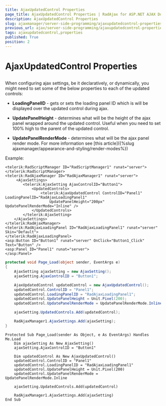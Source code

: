 ```yaml
---
title: AjaxUpdatedControl Properties
page_title: AjaxUpdatedControl Properties | RadAjax for ASP.NET AJAX Documentation
description: AjaxUpdatedControl Properties
slug: ajaxmanager/server-side-programming/ajaxupdatedcontrol-properties
previous_url: ajax/server-side-programming/ajaxupdatedcontrol-properties
tags: ajaxupdatedcontrol,properties
published: True
position: 2
---
```


# AjaxUpdatedControl Properties



## 

When configuring ajax settings, be it declaratively, or dynamically, you might need to set some of the below properties to each of the updated controls:

* **LoadingPanelID** - gets or sets the loading panel ID which is will be displayed over the updated control during ajax.

* **UpdatePanelHeight** - determines what will be the height of the ajax panel wrapped around the updated control. Useful when you need to set 100% high to the parent of the updated control.

* **UpdatePanelRenderMode** - determines what will be the ajax panel render mode. For more information see [this article]({%slug ajaxmanager/appearance-and-styling/render-modes%})

Example:



````ASP.NET
<telerik:RadScriptManager ID="RadScriptManager1" runat="server">
</telerik:RadScriptManager>
<telerik:RadAjaxManager ID="RadAjaxManager1" runat="server">
	 <AjaxSettings>
	    <telerik:AjaxSetting AjaxControlID="Button1">
	        <UpdatedControls>
	            <telerik:AjaxUpdatedControl ControlID="Panel1" LoadingPanelID="RadAjaxLoadingPanel1"
	                UpdatePanelHeight="200px" UpdatePanelRenderMode="Inline" />
	        </UpdatedControls>
	    </telerik:AjaxSetting>
	</AjaxSettings>
</telerik:RadAjaxManager>
<telerik:RadAjaxLoadingPanel ID="RadAjaxLoadingPanel1" runat="server" Skin="Default">
</telerik:RadAjaxLoadingPanel>
<asp:Button ID="Button1" runat="server" OnClick="Button1_Click" Text="Button" />
<asp:Panel ID="Panel1" runat="server">
</asp:Panel>
````
````C#
protected void Page_Load(object sender, EventArgs e)
{
	AjaxSetting ajaxSetting = new AjaxSetting();
	ajaxSetting.AjaxControlID = "Button1";

	AjaxUpdatedControl updatedControl = new AjaxUpdatedControl();
	updatedControl.ControlID = "Panel1";
	updatedControl.LoadingPanelID = "RadAjaxLoadingPanel1";
	updatedControl.UpdatePanelHeight = Unit.Pixel(200);
	updatedControl.UpdatePanelRenderMode = UpdatePanelRenderMode.Inline;

	ajaxSetting.UpdatedControls.Add(updatedControl);

	RadAjaxManager1.AjaxSettings.Add(ajaxSetting);
}
````
````VB
Protected Sub Page_Load(sender As Object, e As EventArgs) Handles Me.Load
    Dim ajaxSetting As New AjaxSetting()
    ajaxSetting.AjaxControlID = "Button1"

    Dim updatedControl As New AjaxUpdatedControl()
    updatedControl.ControlID = "Panel1"
    updatedControl.LoadingPanelID = "RadAjaxLoadingPanel1"
    updatedControl.UpdatePanelHeight = Unit.Pixel(200)
    updatedControl.UpdatePanelRenderMode = UpdatePanelRenderMode.Inline

    ajaxSetting.UpdatedControls.Add(updatedControl)

    RadAjaxManager1.AjaxSettings.Add(ajaxSetting)
End Sub	
````


